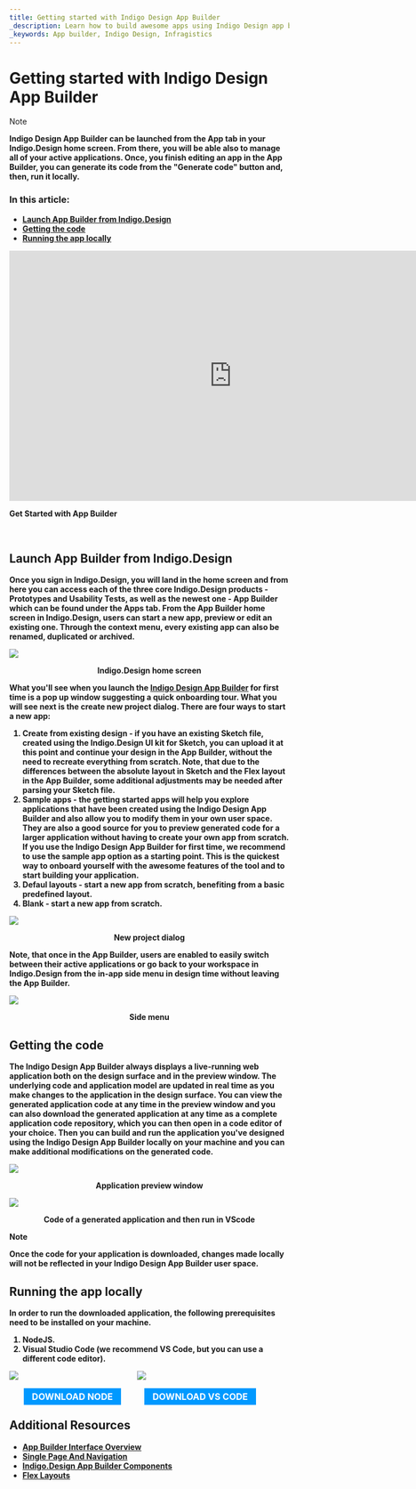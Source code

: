 ```yaml
---
title: Getting started with Indigo Design App Builder 
_description: Learn how to build awesome apps using Indigo Design app builder. You can use predefined or edit one of our prebuilt layouts. Try Indigo Design today.
_keywords: App builder, Indigo Design, Infragistics
---
```


# Getting started with Indigo Design App Builder

> [!NOTE]
><b>Indigo Design App Builder can be launched from the App tab in your Indigo.Design home screen. From there, you will be able also to manage all of your active applications. Once, you finish editing an app in the App Builder, you can generate its code from the "Generate code" button and, then, run it locally.


### In this article:
* <a href="#launch-app-builder-from-indigodesign">Launch App Builder from Indigo.Design</a>
* <a href="#getting-the-code">Getting the code</a>
* <a href="#running-the-app-locally">Running the app locally</a>


<section class="feature__container">
    <div class="feature">
        <div class="feature__image">
            <iframe width="800" height="450" src="https://www.youtube.com/embed/DK50La2GFJ0" frameborder="0" allowfullscreen></iframe>
            <p>Get Started with App Builder</p>
            <br>
        </div>
    </div>
</section>


## Launch App Builder from Indigo.Design
Once you sign in Indigo.Design, you will land in the home screen and from here you can access each of the three core Indigo.Design products - Prototypes and Usability Tests, as well as the newest one - App Builder which can be found under the Apps tab. From the App Builder home screen in Indigo.Design, users can start a new app, preview or edit an existing one. Through the context menu, every existing app can also be renamed, duplicated or archived.  

<img class="responsive-img" src="../images/Indigo-Design-home-screen.gif" />
<p style="text-align:center;">Indigo.Design home screen</p>

What you'll see when you launch the [Indigo Design App Builder]({environment:infragisticsBaseUrl}/products/indigo-design/app-builder) for first time is a pop up window suggesting a quick onboarding tour. What you will see next is the create new project dialog. There are four ways to start a new app:
1. <b>Create from existing design</b> - if you have an existing Sketch file, created using the Indigo.Design UI kit for Sketch, you can upload it at this point and continue your design in the App Builder, without the need to recreate everything from scratch. Note, that due to the differences between the absolute layout in Sketch and the Flex layout in the App Builder, some additional adjustments may be needed after parsing your Sketch file.
2. <b>Sample apps</b> - the getting started apps will help you explore applications that have been created using the Indigo Design App Builder and also allow you to modify them in your own user space. They are also a good source for you to preview generated code for a larger application without having to create your own app from scratch. If you use the Indigo Design App Builder for first time, we recommend to use the sample app option as a starting point. This is the quickest way to onboard yourself with the awesome features of the tool and to start building your application.
3. <b>Defaul layouts</b> - start a new app from scratch, benefiting from a basic predefined layout.
4. <b>Blank</b> - start a new app from scratch.

<img class="responsive-img" src="../images/getting-Started-new-project-dialog-Indigo-Design-App-Builder.png" srcset="../images/getting-Started-new-project-dialog-Indigo-Design-App-Builder-@2x.png 2x" />
<p style="text-align:center;">New project dialog</p>

Note, that once in the App Builder, users are enabled to easily switch between their active applications or go back to your workspace in Indigo.Design from the in-app side menu in design time without leaving the App Builder.

<img class="responsive-img" src="../images/Indigo-Design-side-menu.png" srcset="../images/Indigo-Design-side-menu-@2x.png 2x" />
<p style="text-align:center;">Side menu</p>


## Getting the code
The Indigo Design App Builder always displays a live-running web application both on the design surface and in the preview window. The underlying code and application model are updated in real time as you make changes to the application in the design surface. You can view the generated application code at any time in the preview window and you can also download the generated application at any time as a complete application code repository, which you can then open in a code editor of your choice. Then you can build and run the application you've designed using the Indigo Design App Builder locally on your machine and you can make additional modifications on the generated code.
 
<img class="responsive-img" src="../images/Preview-App-Indigo-Design-App-Builder.png" srcset="../images/Preview-App-Indigo-Design-App-Builder@2x.png 2x" />
<p style="text-align:center;">Application preview window</p>


<img class="responsive-img" src="../images/App-VSCode-Indigo-Design-App-Builder.png" srcset="../images/App-VSCode-Indigo-Design-App-Builder@2x.png 2x" />
<p style="text-align:center;">Code of a generated application and then run in VScode</p>


> [!NOTE]
> Once the code for your application is downloaded, changes made locally will not be reflected in your Indigo Design App Builder user space.

## Running the app locally

In order to run the downloaded application, the following prerequisites need to be installed on your machine.

1. NodeJS.
2. Visual Studio Code (we recommend VS Code, but you can use a different code editor).

<div>
    <div style="display:inline-block;width:45%;text-align:center;">
      <img src="../images/general/nodejs.svg"
           style="display:flex;max-height:100px;margin:auto auto 20px auto;" />
      <a target="_blank" href="https://nodejs.org/en/download/" class="no-external-icon"
         style="color:white;background-color:#09f;text-decoration:none;font-weight:700;font-size:16px;padding: 5px 15px 5px 15px;">
        DOWNLOAD NODE
      </a>
    </div>
    <div style="display:inline-block;width:45%;text-align:center;">
      <img src="../images/general/vs-code.svg"
           style="display:flex;max-height:100px;margin:auto auto 20px auto;" />
      <a target="_blank" href="https://code.visualstudio.com/download" class="no-external-icon"
         style="color:white;background-color:#09f;text-decoration:none;font-weight:700;font-size:16px;padding: 5px 15px 5px 15px;">
        DOWNLOAD VS CODE
      </a>
    </div>
</div>
<div class="divider--half"></div>

## Additional Resources
<div class="divider--half"></div>

* [App Builder Interface Overview](interface-overview.md)
* [Single Page And Navigation](single-page-apps-and-navigation.md)
* [Indigo.Design App Builder Components](indigo-design-app-builder-components.md)
* [Flex Layouts](flex-layouts/flex-layouts.md)